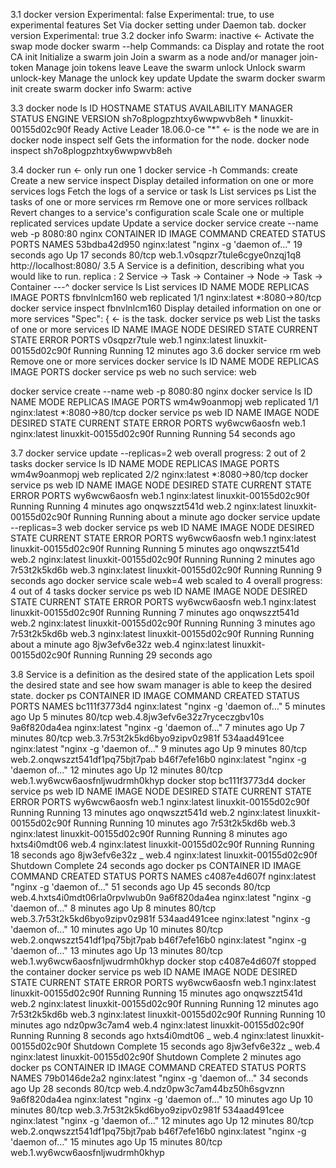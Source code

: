 3.1 
docker version
    Experimental:      false
    Experimental:      true, to use experimental features
    Set Via docker setting under Daemon tab.
docker version
    Experimental:      true
3.2
docker info
    Swarm: inactive <- Activate the swap mode
docker swarm --help
    Commands:
    ca          Display and rotate the root CA
    init        Initialize a swarm
    join        Join a swarm as a node and/or manager
    join-token  Manage join tokens
    leave       Leave the swarm
    unlock      Unlock swarm
    unlock-key  Manage the unlock key
    update      Update the swarm
docker swarm init 
    create swarm
docker info
    Swarm: active

3.3
docker node ls
    ID                            HOSTNAME                STATUS              AVAILABILITY        MANAGER STATUS      ENGINE VERSION
    sh7o8plogpzhtxy6wwpwvb8eh *   linuxkit-00155d02c90f   Ready               Active              Leader              18.06.0-ce
"*" <- is the node we are in
docker node inspect self
    Gets the information for the node.
docker node inspect sh7o8plogpzhtxy6wwpwvb8eh

3.4
docker run  <- only run one 1 
docker service -h
    Commands:
        create      Create a new service
        inspect     Display detailed information on one or more services
        logs        Fetch the logs of a service or task
        ls          List services
        ps          List the tasks of one or more services
        rm          Remove one or more services
        rollback    Revert changes to a service's configuration
        scale       Scale one or multiple replicated services
        update      Update a service
docker service create --name web -p 8080:80 nginx 
    CONTAINER ID        IMAGE               COMMAND                  CREATED             STATUS              PORTS               NAMES
    53bdba42d950        nginx:latest        "nginx -g 'daemon of…"   19 seconds ago      Up 17 seconds       80/tcp              web.1.v0sqpzr7tule6cgye0nzqj1q8
    http://localhost:8080/
3.5
A Service is a definition, describing what you would like to run.
replica : 2
Service -> Task -> Container -> Node 
        -> Task -> Container ---^
docker service ls
    List services
    ID                  NAME                MODE                REPLICAS            IMAGE               PORTS
    fbnvlnlcm160        web                 replicated          1/1                 nginx:latest        *:8080->80/tcp
docker service inspect fbnvlnlcm160
    Display detailed information on one or more services
    "Spec": {  <- is the task.
docker service ps web
    List the tasks of one or more services
    ID                  NAME                IMAGE               NODE                    DESIRED STATE       CURRENT STATE            ERROR               PORTS
    v0sqpzr7tule        web.1               nginx:latest        linuxkit-00155d02c90f   Running             Running 12 minutes ago
3.6
docker service rm web
    Remove one or more services
docker service ls
    ID                  NAME                MODE                REPLICAS            IMAGE               PORTS
docker service ps web 
    no such service: web

docker service create --name web -p 8080:80 nginx
docker service ls
    ID                  NAME                MODE                REPLICAS            IMAGE               PORTS
    wm4w9oanmopj        web                 replicated          1/1                 nginx:latest        *:8080->80/tcp
docker service ps web 
    ID                  NAME                IMAGE               NODE                    DESIRED STATE       CURRENT STATE            ERROR               PORTS
    wy6wcw6aosfn        web.1               nginx:latest        linuxkit-00155d02c90f   Running             Running 54 seconds ago

3.7
docker service update --replicas=2 web 
    overall progress: 2 out of 2 tasks
docker service ls
    ID                  NAME                MODE                REPLICAS            IMAGE               PORTS
    wm4w9oanmopj        web                 replicated          2/2                 nginx:latest        *:8080->80/tcp
docker service ps web 
    ID                  NAME                IMAGE               NODE                    DESIRED STATE       CURRENT STATE                ERROR               PORTS
    wy6wcw6aosfn        web.1               nginx:latest        linuxkit-00155d02c90f   Running             Running 4 minutes ago
    onqwszzt541d        web.2               nginx:latest        linuxkit-00155d02c90f   Running             Running about a minute ago
docker service update --replicas=3 web
docker service ps web
    ID                  NAME                IMAGE               NODE                    DESIRED STATE       CURRENT STATE           ERROR               PORTS
    wy6wcw6aosfn        web.1               nginx:latest        linuxkit-00155d02c90f   Running             Running 5 minutes ago
    onqwszzt541d        web.2               nginx:latest        linuxkit-00155d02c90f   Running             Running 2 minutes ago
    7r53t2k5kd6b        web.3               nginx:latest        linuxkit-00155d02c90f   Running             Running 9 seconds ago
docker service scale web=4
    web scaled to 4
    overall progress: 4 out of 4 tasks
docker service ps web 
    ID                  NAME                IMAGE               NODE                    DESIRED STATE       CURRENT STATE                ERROR               PORTS
    wy6wcw6aosfn        web.1               nginx:latest        linuxkit-00155d02c90f   Running             Running 7 minutes ago
    onqwszzt541d        web.2               nginx:latest        linuxkit-00155d02c90f   Running             Running 3 minutes ago
    7r53t2k5kd6b        web.3               nginx:latest        linuxkit-00155d02c90f   Running             Running about a minute ago
    8jw3efv6e32z        web.4               nginx:latest        linuxkit-00155d02c90f   Running             Running 29 seconds ago

3.8
    Service is a definition as the desired state of the application
    Lets spoil the desired state and see how swam manager is able to keep the desired state.
docker ps 
    CONTAINER ID        IMAGE               COMMAND                  CREATED             STATUS              PORTS               NAMES
    bc111f3773d4        nginx:latest        "nginx -g 'daemon of…"   5 minutes ago       Up 5 minutes        80/tcp              web.4.8jw3efv6e32z7ryceczgbv10s
    9a6f820da4ea        nginx:latest        "nginx -g 'daemon of…"   7 minutes ago       Up 7 minutes        80/tcp              web.3.7r53t2k5kd6byo9zipv0z981f
    534aad491cee        nginx:latest        "nginx -g 'daemon of…"   9 minutes ago       Up 9 minutes        80/tcp              web.2.onqwszzt541df1pq75bjt7pab
    b46f7efe16b0        nginx:latest        "nginx -g 'daemon of…"   12 minutes ago      Up 12 minutes       80/tcp              web.1.wy6wcw6aosfnljwudrmh0khyp
docker stop bc111f3773d4
docker service ps web
    ID                  NAME                IMAGE               NODE                    DESIRED STATE       CURRENT STATE             ERROR               PORTS
    wy6wcw6aosfn        web.1               nginx:latest        linuxkit-00155d02c90f   Running             Running 13 minutes ago
    onqwszzt541d        web.2               nginx:latest        linuxkit-00155d02c90f   Running             Running 10 minutes ago
    7r53t2k5kd6b        web.3               nginx:latest        linuxkit-00155d02c90f   Running             Running 8 minutes ago
    hxts4i0mdt06        web.4               nginx:latest        linuxkit-00155d02c90f   Running             Running 18 seconds ago
    8jw3efv6e32z         \_ web.4           nginx:latest        linuxkit-00155d02c90f   Shutdown            Complete 24 seconds ago
docker ps
    CONTAINER ID        IMAGE               COMMAND                  CREATED             STATUS              PORTS               NAMES
    c4087e4d607f        nginx:latest        "nginx -g 'daemon of…"   51 seconds ago      Up 45 seconds       80/tcp              web.4.hxts4i0mdt06rla0rpvlwub0n
    9a6f820da4ea        nginx:latest        "nginx -g 'daemon of…"   8 minutes ago       Up 8 minutes        80/tcp              web.3.7r53t2k5kd6byo9zipv0z981f
    534aad491cee        nginx:latest        "nginx -g 'daemon of…"   10 minutes ago      Up 10 minutes       80/tcp              web.2.onqwszzt541df1pq75bjt7pab
    b46f7efe16b0        nginx:latest        "nginx -g 'daemon of…"   13 minutes ago      Up 13 minutes       80/tcp              web.1.wy6wcw6aosfnljwudrmh0khyp
docker stop c4087e4d607f
    stopped the container
docker service ps web
    ID                  NAME                IMAGE               NODE                    DESIRED STATE       CURRENT STATE             ERROR               PORTS
    wy6wcw6aosfn        web.1               nginx:latest        linuxkit-00155d02c90f   Running             Running 15 minutes ago
    onqwszzt541d        web.2               nginx:latest        linuxkit-00155d02c90f   Running             Running 12 minutes ago
    7r53t2k5kd6b        web.3               nginx:latest        linuxkit-00155d02c90f   Running             Running 10 minutes ago
    ndz0pw3c7am4        web.4               nginx:latest        linuxkit-00155d02c90f   Running             Running 8 seconds ago
    hxts4i0mdt06         \_ web.4           nginx:latest        linuxkit-00155d02c90f   Shutdown            Complete 15 seconds ago
    8jw3efv6e32z         \_ web.4           nginx:latest        linuxkit-00155d02c90f   Shutdown            Complete 2 minutes ago
docker ps
    CONTAINER ID        IMAGE               COMMAND                  CREATED             STATUS              PORTS               NAMES
    79b0146de2a2        nginx:latest        "nginx -g 'daemon of…"   34 seconds ago      Up 28 seconds       80/tcp              web.4.ndz0pw3c7am44bz50h6sgvznn
    9a6f820da4ea        nginx:latest        "nginx -g 'daemon of…"   10 minutes ago      Up 10 minutes       80/tcp              web.3.7r53t2k5kd6byo9zipv0z981f
    534aad491cee        nginx:latest        "nginx -g 'daemon of…"   12 minutes ago      Up 12 minutes       80/tcp              web.2.onqwszzt541df1pq75bjt7pab
    b46f7efe16b0        nginx:latest        "nginx -g 'daemon of…"   15 minutes ago      Up 15 minutes       80/tcp              web.1.wy6wcw6aosfnljwudrmh0khyp